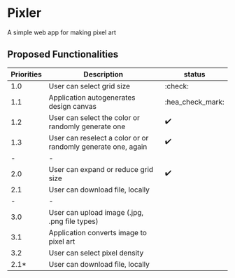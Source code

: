 # Pixler

A simple web app for making pixel art


## Proposed Functionalities

| Priorities | Description                                             | status |
| --- | --- | --- |
| 1.0 | User can select grid size                                      | :check: |
| 1.1 | Application autogenerates design canvas                        | :hea_check_mark: |
| 1.2 | User can select the color or randomly generate one             | :heavy_check_mark: |
| 1.3 | User can reselect a color or or randomly generate one, again   | :heavy_check_mark: |
| - | -                                                                |                    |
| 2.0 | User can expand or reduce grid size                            | :heavy_check_mark: |
| 2.1 | User can download file, locally                                |        |
| - | -                                                                |        |
| 3.0 | User can upload image (.jpg, .png file types)                  |        |
| 3.1 | Application converts image to pixel art                        |        |
| 3.2 | User can select pixel density                                  |        |
| 2.1* | User can download file, locally                               |        |


